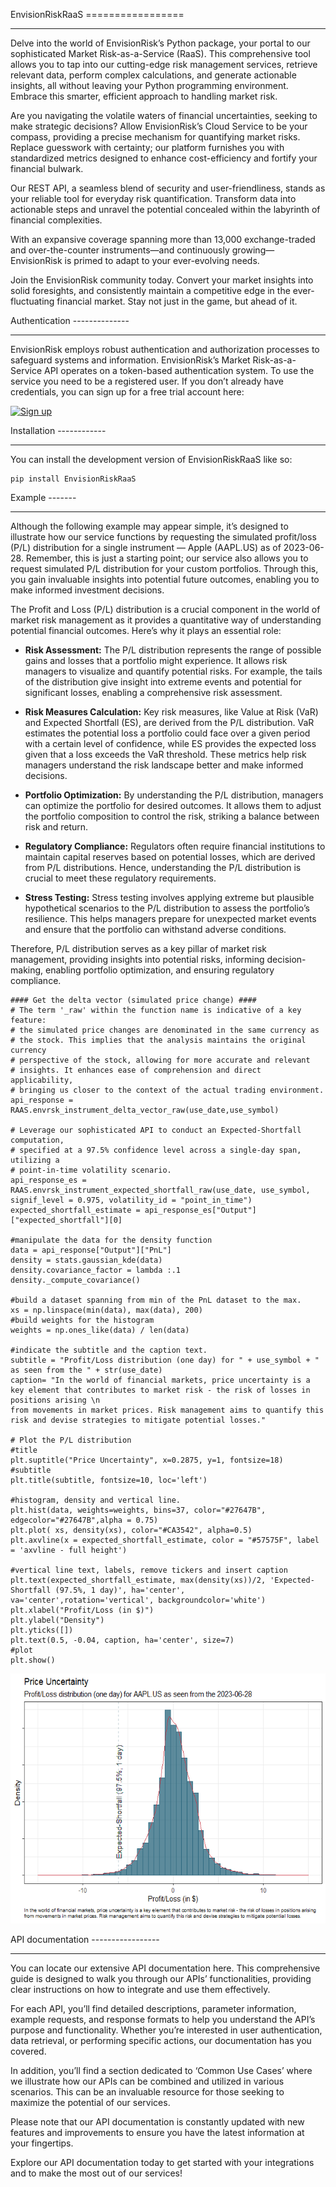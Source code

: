 EnvisionRiskRaaS
================= <hr>
Delve into the world of EnvisionRisk’s Python package, your portal to our sophisticated Market Risk-as-a-Service (RaaS). This comprehensive tool allows you to tap into our cutting-edge risk management services, retrieve relevant data, perform complex calculations, and generate actionable insights, all without leaving your Python programming environment. Embrace this smarter, efficient approach to handling market risk.

Are you navigating the volatile waters of financial uncertainties, seeking to make strategic decisions? Allow EnvisionRisk’s Cloud Service to be your compass, providing a precise mechanism for quantifying market risks. Replace guesswork with certainty; our platform furnishes you with standardized metrics designed to enhance cost-efficiency and fortify your financial bulwark.

Our REST API, a seamless blend of security and user-friendliness, stands as your reliable tool for everyday risk quantification. Transform data into actionable steps and unravel the potential concealed within the labyrinth of financial complexities.

With an expansive coverage spanning more than 13,000 exchange-traded and over-the-counter instruments—and continuously growing—EnvisionRisk is primed to adapt to your ever-evolving needs.

Join the EnvisionRisk community today. Convert your market insights into solid foresights, and consistently maintain a competitive edge in the ever-fluctuating financial market. Stay not just in the game, but ahead of it.

Authentication
-------------- <hr>
EnvisionRisk employs robust authentication and authorization processes to safeguard systems and information. EnvisionRisk’s Market Risk-as-a-Service API operates on a token-based authentication system. To use the service you need to be a registered user. If you don’t already have credentials, you can sign up for a free trial account here:

<a href='https://envisionrisk.shinyapps.io/user_management' target='_blank'><img height='100' style='border:0px;height:100px;' src='https://camo.githubusercontent.com/e757b083ceb7645a42a28ce48d538a7c52808781191546a5cfe1bd6c37c7c677/68747470733a2f2f7777772e64726f70626f782e636f6d2f732f6330616f69363878686d70313132332f7369676e2d75702d627574746f6e2d706e672d33332e706e673f7261773d74727565' border='0' alt='Sign up' /></a>

Installation
------------ <hr>
You can install the development version of EnvisionRiskRaaS like so:
```
pip install EnvisionRiskRaaS
```

Example
------- <hr>
Although the following example may appear simple, it’s designed to illustrate how our service functions by requesting the simulated profit/loss (P/L) distribution for a single instrument — Apple (AAPL.US) as of 2023-06-28. Remember, this is just a starting point; our service also allows you to request simulated P/L distribution for your custom portfolios. Through this, you gain invaluable insights into potential future outcomes, enabling you to make informed investment decisions.

The Profit and Loss (P/L) distribution is a crucial component in the world of market risk management as it provides a quantitative way of understanding potential financial outcomes. Here’s why it plays an essential role:

- <b>Risk Assessment:</b> The P/L distribution represents the range of possible gains and losses that a portfolio might experience. It allows risk managers to visualize and quantify potential risks. For example, the tails of the distribution give insight into extreme events and potential for significant losses, enabling a comprehensive risk assessment.

- <b>Risk Measures Calculation:</b> Key risk measures, like Value at Risk (VaR) and Expected Shortfall (ES), are derived from the P/L distribution. VaR estimates the potential loss a portfolio could face over a given period with a certain level of confidence, while ES provides the expected loss given that a loss exceeds the VaR threshold. These metrics help risk managers understand the risk landscape better and make informed decisions.

- <b>Portfolio Optimization:</b> By understanding the P/L distribution, managers can optimize the portfolio for desired outcomes. It allows them to adjust the portfolio composition to control the risk, striking a balance between risk and return.

- <b>Regulatory Compliance:</b> Regulators often require financial institutions to maintain capital reserves based on potential losses, which are derived from P/L distributions. Hence, understanding the P/L distribution is crucial to meet these regulatory requirements.

- <b>Stress Testing:</b> Stress testing involves applying extreme but plausible hypothetical scenarios to the P/L distribution to assess the portfolio’s resilience. This helps managers prepare for unexpected market events and ensure that the portfolio can withstand adverse conditions.

Therefore, P/L distribution serves as a key pillar of market risk management, providing insights into potential risks, informing decision-making, enabling portfolio optimization, and ensuring regulatory compliance.

```
#### Get the delta vector (simulated price change) ####
# The term '_raw' within the function name is indicative of a key feature: 
# the simulated price changes are denominated in the same currency as 
# the stock. This implies that the analysis maintains the original currency 
# perspective of the stock, allowing for more accurate and relevant 
# insights. It enhances ease of comprehension and direct applicability, 
# bringing us closer to the context of the actual trading environment.
api_response = RAAS.envrsk_instrument_delta_vector_raw(use_date,use_symbol)

# Leverage our sophisticated API to conduct an Expected-Shortfall computation, 
# specified at a 97.5% confidence level across a single-day span, utilizing a 
# point-in-time volatility scenario.
api_response_es = RAAS.envrsk_instrument_expected_shortfall_raw(use_date, use_symbol, signif_level = 0.975, volatility_id = "point_in_time")
expected_shortfall_estimate = api_response_es["Output"]["expected_shortfall"][0]

#manipulate the data for the density function
data = api_response["Output"]["PnL"]
density = stats.gaussian_kde(data)
density.covariance_factor = lambda :.1
density._compute_covariance()

#build a dataset spanning from min of the PnL dataset to the max.
xs = np.linspace(min(data), max(data), 200)
#build weights for the histogram
weights = np.ones_like(data) / len(data)

#indicate the subtitle and the caption text.
subtitle = "Profit/Loss distribution (one day) for " + use_symbol + " as seen from the " + str(use_date)
caption= "In the world of financial markets, price uncertainty is a key element that contributes to market risk - the risk of losses in positions arising \n
from movements in market prices. Risk management aims to quantify this risk and devise strategies to mitigate potential losses."

# Plot the P/L distribution
#title
plt.suptitle("Price Uncertainty", x=0.2875, y=1, fontsize=18)
#subtitle
plt.title(subtitle, fontsize=10, loc='left')

#histogram, density and vertical line.
plt.hist(data, weights=weights, bins=37, color="#27647B", edgecolor="#27647B",alpha = 0.75)
plt.plot( xs, density(xs), color="#CA3542", alpha=0.5)
plt.axvline(x = expected_shortfall_estimate, color = "#57575F", label = 'axvline - full height')

#vertical line text, labels, remove tickers and insert caption
plt.text(expected_shortfall_estimate, max(density(xs))/2, 'Expected-Shortfall (97.5%, 1 day)', ha='center', va='center',rotation='vertical', backgroundcolor='white')
plt.xlabel("Profit/Loss (in $)")
plt.ylabel("Density")
plt.yticks([])
plt.text(0.5, -0.04, caption, ha='center', size=7)
#plot
plt.show()
```

<img height='400' style='border:0px;height:400px;' src='https://raw.githubusercontent.com/EnvisionRisk/EnvisionRiskRaaS/master/man/figures/README-plot-1.png' border='0' />

API documentation
----------------- <hr>
You can locate our extensive API documentation here. This comprehensive guide is designed to walk you through our APIs’ functionalities, providing clear instructions on how to integrate and use them effectively.

For each API, you’ll find detailed descriptions, parameter information, example requests, and response formats to help you understand the API’s purpose and functionality. Whether you’re interested in user authentication, data retrieval, or performing specific actions, our documentation has you covered.

In addition, you’ll find a section dedicated to ‘Common Use Cases’ where we illustrate how our APIs can be combined and utilized in various scenarios. This can be an invaluable resource for those seeking to maximize the potential of our services.

Please note that our API documentation is constantly updated with new features and improvements to ensure you have the latest information at your fingertips.

Explore our API documentation today to get started with your integrations and to make the most out of our services!






